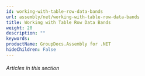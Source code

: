 ```yaml
---
id: working-with-table-row-data-bands
url: assembly/net/working-with-table-row-data-bands
title: Working with Table Row Data Bands
weight: 20
description: ""
keywords: 
productName: GroupDocs.Assembly for .NET
hideChildren: False
---
```

###### Articles in this section
